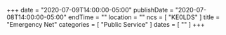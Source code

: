 +++
date = "2020-07-09T14:00:00-05:00"
publishDate = "2020-07-08T14:00:00-05:00"
endTime = ""
location = ""
ncs = [ "KE0LDS" ]
title = "Emergency Net"
categories = [ "Public Service" ]
dates = [ "" ]
+++
